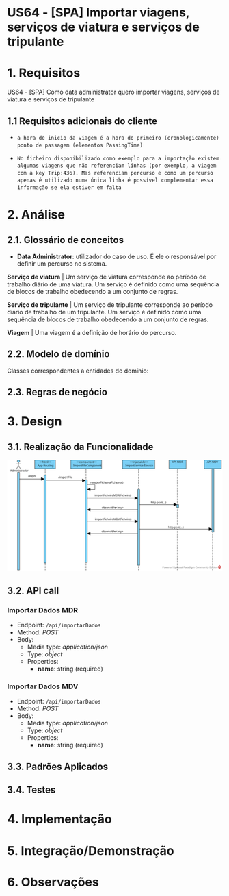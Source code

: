 **US64 - [SPA] Importar viagens, serviços de viatura e serviços de tripulante**
==========================================================

# 1. Requisitos

US64 - [SPA] Como data administrator quero importar viagens, serviços de viatura e serviços de tripulante

## 1.1 Requisitos adicionais do cliente


* `a hora de inicio da viagem é a hora do primeiro (cronologicamente) ponto de passagem (elementos PassingTime)`

* `No ficheiro disponibilizado como exemplo para a importação existem algumas viagens que não referenciam linhas (por exemplo, a viagem com a key Trip:436). Mas referenciam percurso e como um percurso apenas é utilizado numa única linha é possível complementar essa informação se ela estiver em falta`


# 2. Análise

## 2.1. Glossário de conceitos

* **Data Administrator**: utilizador do caso de uso. É ele o responsável por definir um percurso no sistema.

**Serviço de viatura** | Um serviço de viatura corresponde ao período de trabalho diário de uma viatura. Um serviço é definido como uma sequência de blocos de trabalho obedecendo a um conjunto de regras.

**Serviço de tripulante** | Um serviço de tripulante corresponde ao período diário de trabalho de um tripulante. Um serviço é definido como uma sequência de blocos de trabalho obedecendo a um conjunto de regras.

**Viagem** | Uma viagem é a definição de horário do percurso.

## 2.2. Modelo de domínio

Classes correspondentes a entidades do domínio:

## 2.3. Regras de negócio


# 3. Design


## 3.1. Realização da Funcionalidade

![Diagrama de Sequência - Importar Ficheiro](US64_SD.svg "Diagrama de Sequência - Importar Ficheiro")

## 3.2. API call

###  Importar Dados MDR

* Endpoint:	`/api/importarDados`
* Method: *POST*
* Body:
	* Media type: *application/json*
	* Type: *object*
	* Properties:
		* **name**: string (required)

###  Importar Dados MDV

* Endpoint:	`/api/importarDados`
* Method: *POST*
* Body:
	* Media type: *application/json*
	* Type: *object*
	* Properties:
		* **name**: string (required)

## 3.3. Padrões Aplicados

## 3.4. Testes


# 4. Implementação


# 5. Integração/Demonstração



# 6. Observações
